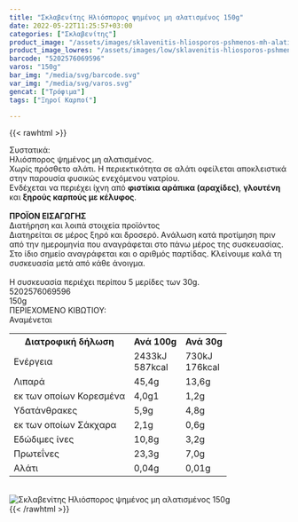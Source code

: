 ```yaml
---
title: "Σκλαβενίτης Ηλιόσπορος ψημένος μη αλατισμένος 150g"
date: 2022-05-22T11:25:57+03:00
categories: ["Σκλαβενίτης"]
product_image: "/assets/images/sklavenitis-hliosporos-pshmenos-mh-alatismenos-150g.jpg"
product_image_lowres: "/assets/images/low/sklavenitis-hliosporos-pshmenos-mh-alatismenos-150g.jpg"
barcode: "5202576069596"
varos: "150g"
bar_img: "/media/svg/barcode.svg"
var_img: "/media/svg/varos.svg"
gencat: ["Τρόφιμα"]
tags: ["Ξηροί Καρποί"]

---
```

{{< rawhtml >}}

<div class="sload514"><div class="product"><div id="sistatika">Συστατικά:</div><div class="alltext">Ηλιόσπορος ψημένος μη αλατισμένος.<br>Χωρίς πρόσθετο αλάτι. Η περιεκτικότητα σε αλάτι οφείλεται αποκλειστικά στην παρουσία φυσικώς ενεχόμενου νατρίου.<br>Ενδέχεται να περιέχει ίχνη από <b>φιστίκια αράπικα (αραχίδες)</b>, <b>γλουτένη</b> και <b>ξηρούς καρπούς με κέλυφος</b>.<br><br><b>ΠΡΟΪΟΝ ΕΙΣΑΓΩΓΗΣ</b></div><div id="loipa">Διατήρηση και λοιπά στοιχεία προϊόντος</div><div class="alltext">Διατηρείται σε μέρος ξηρό και δροσερό. Aνάλωση κατά προτίμηση πριν από την ημερομηνία που αναγράφεται στο πάνω μέρος της συσκευασίας. Στο ίδιο σημείο αναγράφεται και ο αριθμός παρτίδας. Κλείνουμε καλά τη συσκευασία μετά από κάθε άνοιγμα.<br><br>Η συσκευασία περιέχει περίπου 5 μερίδες των 30g.</div><div id="barcode"><div id="barimage1"></div><span id="bartext">5202576069596</span></div><div id="varos"><div id="varosimage1"></div><span id="varostext">150g</span></div><div id="kivotio">ΠΕΡΙΕΧΟΜΕΝΟ ΚΙΒΩΤΙΟΥ:<br>Αναμένεται</div><div class="tabout"><table id="diatable"><tbody><tr><th>Διατροφική δήλωση</th><th>Ανά 100g</th><th>Ανά 30g</th></tr><tr><td class="texr2">Ενέργεια</td><td class="texr">2433kJ<br>587kcal</td><td class="texr">730kJ<br>176kcal</td></tr><tr><td class="texr2">Λιπαρά</td><td class="texr">45,4g</td><td class="texr">13,6g</td></tr><tr><td class="gray">εκ των οποίων Κορεσµένα</td><td class="gray2">4,0g1</td><td class="gray2">1,2g</td></tr><tr><td class="texr2">Yδατάνθρακες</td><td class="texr">5,9g</td><td class="texr">4,8g</td></tr><tr><td class="gray">εκ των οποίων Σάκχαρα</td><td class="gray2">2,1g</td><td class="gray2">0,6g</td></tr><tr><td class="texr2">Eδώδιμες ίνες</td><td class="texr">10,8g</td><td class="texr">3,2g</td></tr><tr><td class="texr2">Πρωτεΐνες</td><td class="texr">23,3g</td><td class="texr">7,0g</td></tr><tr><td class="texr2">Αλάτι</td><td class="texr">0,04g</td><td class="texr">0,01g</td></tr></tbody></table></div><br><div class="pimg"><img alt="Σκλαβενίτης Ηλιόσπορος ψημένος μη αλατισμένος 150g" title="Σκλαβενίτης Ηλιόσπορος ψημένος μη αλατισμένος 150g" src="/assets/images/sklavenitis-hliosporos-pshmenos-mh-alatismenos-150g.jpg"></div></div></div>
{{< /rawhtml >}}


